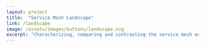 ```yaml
---
layout: project
title:  "Service Mesh Landscape"
link: /landscape
image: /assets/images/buttons/landscape.svg
excerpt: "Characterizing, comparing and contrasting the service mesh ecosystem."
---
```

